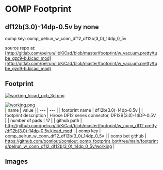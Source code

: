 # OOMP Footprint  
## df12b(3.0)-14dp-0.5v  by none  
  
oomp key: oomp_pelrun_w_conn_df12_df12b(3_0)_14dp_0_5v  
  
source repo at: [http://gitlab.com/pelrun/libKiCad/blob/master/footprint/w_vacuum.pretty/tube_gzc9-b.kicad_mod](http://gitlab.com/pelrun/libKiCad/blob/master/footprint/w_vacuum.pretty/tube_gzc9-b.kicad_mod)  
## Footprint  
  
[![working_kicad_pcb_3d.png](working_kicad_pcb_3d_600.png)](working_kicad_pcb_3d.png)  
  
[![working.png](working_600.png)](working.png)  
| name | value | 
| --- | --- | 
| footprint name | df12b(3.0)-14dp-0.5v | 
| footprint description | Hirose DF12 series connector, DF12B(3.0)-14DP-0.5V | 
| number of pads | 17 | 
| github path | http://github.com/pelrun/libKiCad/blob/master/footprint/w_conn_df12.pretty/df12b(3.0)-14dp-0.5v.kicad_mod | 
| oomp key | oomp_pelrun_w_conn_df12_df12b(3_0)_14dp_0_5v | 
| oomp bot github | https://github.com/oomlout/oomlout_oomp_footprint_bot/tree/main/footprints/pelrun_w_conn_df12_df12b(3_0)_14dp_0_5v/working | 
## Images  
